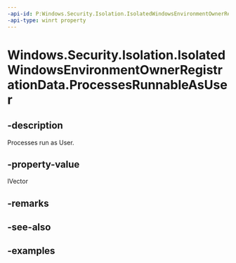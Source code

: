 ```yaml
---
-api-id: P:Windows.Security.Isolation.IsolatedWindowsEnvironmentOwnerRegistrationData.ProcessesRunnableAsUser
-api-type: winrt property
---
```


<!-- Property syntax.
public IVector<string> ProcessesRunnableAsUser { get; }
-->

# Windows.Security.Isolation.IsolatedWindowsEnvironmentOwnerRegistrationData.ProcessesRunnableAsUser

## -description
Processes run as User.
## -property-value
IVector
## -remarks

## -see-also

## -examples

